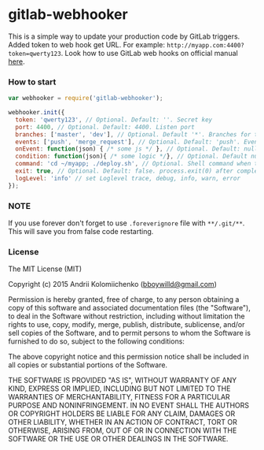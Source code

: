 # gitlab-webhooker

This is a simple way to update your production code by GitLab triggers.
Added token to web hook get URL. For example: `http://myapp.com:4400?token=qwerty123`. Look how to use GitLab web hooks on official manual [here](https://gitlab.com/gitlab-org/gitlab-ce/blob/master/doc/web_hooks/web_hooks.md).

### How to start

```javascript
var webhooker = require('gitlab-webhooker');

webhooker.init({
  token: 'qwerty123', // Optional. Default: ''. Secret key
  port: 4400, // Optional. Default: 4400. Listen port
  branches: ['master', 'dev'], // Optional. Default '*'. Branches for track
  events: ['push', 'merge_request'], // Optional. Default: 'push'. Event list for track
  onEvent: function(json) { /* some js */ }, // Optional. Default: null. Call before exec command
  condition: function(json){ /* some logic */}, // Optional. Default null. Called to check weather to execute onEvent or not. Use the json from the gitlab request to check some logic.
  command: 'cd ~/myapp; ./deploy.sh', // Optional. Shell command when triggered
  exit: true, // Optional. Default: false. process.exit(0) after complete command (if you use Docker)
  logLevel: 'info' // set Loglevel trace, debug, info, warn, error 
});
```

### NOTE

If you use forever don't forget to use `.foreverignore` file with `**/.git/**`.
This will save you from false code restarting.

### License

The MIT License (MIT)

Copyright (c) 2015 Andrii Kolomiichenko (bboywilld@gmail.com)

Permission is hereby granted, free of charge, to any person obtaining a copy
of this software and associated documentation files (the "Software"), to deal
in the Software without restriction, including without limitation the rights
to use, copy, modify, merge, publish, distribute, sublicense, and/or sell
copies of the Software, and to permit persons to whom the Software is
furnished to do so, subject to the following conditions:

The above copyright notice and this permission notice shall be included in all
copies or substantial portions of the Software.

THE SOFTWARE IS PROVIDED "AS IS", WITHOUT WARRANTY OF ANY KIND, EXPRESS OR
IMPLIED, INCLUDING BUT NOT LIMITED TO THE WARRANTIES OF MERCHANTABILITY,
FITNESS FOR A PARTICULAR PURPOSE AND NONINFRINGEMENT. IN NO EVENT SHALL THE
AUTHORS OR COPYRIGHT HOLDERS BE LIABLE FOR ANY CLAIM, DAMAGES OR OTHER
LIABILITY, WHETHER IN AN ACTION OF CONTRACT, TORT OR OTHERWISE, ARISING FROM,
OUT OF OR IN CONNECTION WITH THE SOFTWARE OR THE USE OR OTHER DEALINGS IN THE
SOFTWARE.
